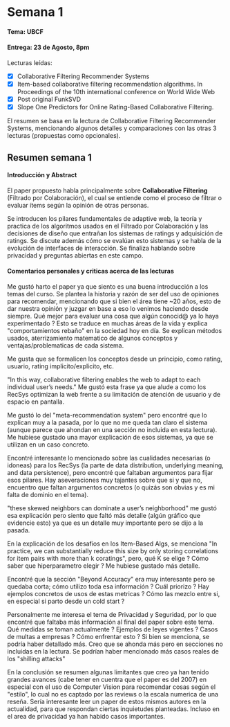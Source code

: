 # Semana 1

#### Tema: UBCF
#### Entrega: 23 de Agosto, 8pm
Lecturas leídas:
- [x] Collaborative Filtering Recommender Systems 
- [x] Item-based collaborative filtering recommendation algorithms. In Proceedings of the 10th international conference on World Wide Web
- [x] Post original FunkSVD
- [x] Slope One Predictors for Online Rating-Based Collaborative Filtering.

El resumen se basa en la lectura de Collaborative Filtering Recommender Systems, mencionando algunos detalles y comparaciones con las otras 3 lecturas (propuestas como opcionales).

## Resumen semana 1

#### Introducción y Abstract

El paper propuesto habla principalmente sobre **Collaborative Filtering** (Filtrado por Colaboración), el cual se entiende como el proceso de filtrar o evaluar ítems según la opinión de otras personas.

Se introducen los pilares fundamentales de adaptive web, la teoría y practica de los algoritmos usados en el Filtrado por Colaboración y las decisiones de diseño que entrañan los sistemas de ratings y adquisición de ratings. Se discute además cómo se evalúan esto sistemas y se habla de la evolución de interfaces de interacción. Se finaliza hablando sobre privacidad y preguntas abiertas en este campo.

#### Comentarios personales y criticas acerca de las lecturas

Me gustó harto el paper ya que siento es una buena introducción a los temas del curso.
Se plantea la historia y razón de ser del uso de opiniones para recomendar, mencionando que si bien el área tiene ~20 años, esto de dar nuestra opinión y juzgar en base a eso lo venimos haciendo desde siempre. Qué mejor para evaluar una cosa que algún conocid@ ya lo haya experimentado ?
Esto se traduce en muchas áreas de la vida y explica "comportamientos rebaño" en la sociedad hoy en día. Se explican métodos usados, aterrizamiento matematico de algunos conceptos y ventajas/problematicas de cada sistema.

Me gusta que se formalicen los conceptos desde un principio, como rating, usuario, rating implicito/explicito, etc. 

"In this way, collaborative filtering enables the web to adapt to each individual user’s needs."
Me gustó esta frase ya que alude a como los RecSys optimizan la web frente a su limitación de atención de usuario y de espacio en pantalla.

Me gustó lo del "meta-recommendation system" pero encontré que lo explican muy a la pasada, por lo que no me queda tan claro el sistema (aunque parece que ahondan en una sección no incluida en esta lectura). Me hubiese gustado una mayor explicación de esos sistemas, ya que se utilizan en un caso concreto.

Encontré interesante lo mencionado sobre las cualidades necesarias (o idoneas) para los RecSys (la parte de data distribution, underlying meaning, and data persistence), pero encontré que faltaban argumentos para fijar esos pilares. Hay aseveraciones muy tajantes sobre que si y que no, encuentro que faltan argumentos concretos (o quizás son obvias y es mi falta de dominio en el tema).

"these skewed neighbors can dominate a user’s neighborhood" me gustó esa explicación pero siento que faltó más detalle (algún gráfico que evidencie esto) ya que es un detalle muy importante pero se dijo a la pasada.

En la explicación de los desafíos en los Item-Based Algs, se menciona "In practice, we can substantially reduce this size by only storing correlations for item pairs with more than k coratings", pero, qué K se elige ? Cómo saber que hiperparametro elegir ? Me hubiese gustado más detalle.

Encontré que la sección "Beyond Accuracy" era muy interesante pero se quedaba corta; cómo utilizo toda esa información ? Cuál priorizo ? Hay ejemplos concretos de usos de estas metricas ? Cómo las mezclo entre si, en especial si parto desde un cold start ?

Personalmente me interesa el tema de Privacidad y Seguridad, por lo que encontré que faltaba más información al final del paper sobre este tema. Qué medidas se toman actualmente ? Ejemplos de leyes vigentes ? Casos de multas a empresas ? Cómo enfrentar esto ?
Si bien se menciona, se podría haber detallado más. Creo que se ahonda más pero en secciones no incluidas en la lectura.
Se podrían haber mencionado más casos reales de los "shilling attacks"

En la conclusión se resumen algunas limitantes que creo ya han tenido grandes avances (cabe tener en cuentra que el paper es del 2007) en especial con el uso de Computer Vision para recomendar cosas según el "estilo", lo cual no es captado por las reviews o la escala numerica de una reseña. Sería interesante leer un paper de estos mismos autores en la actualidad, para que respondan ciertas inquietudes planteadas. 
Incluso en el area de privacidad ya han habido casos importantes.




